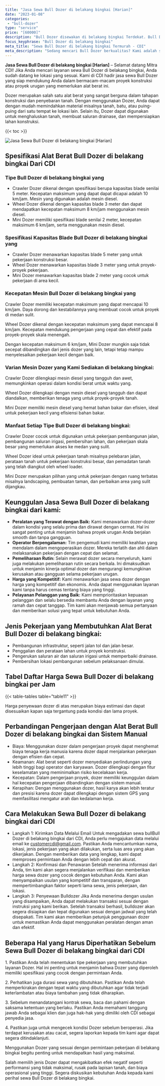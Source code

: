 ```yaml
---
title: "Jasa Sewa Bull Dozer di belakang bingkai [Harian]"
date: "2023-01-08"
categories:
 - "bull-dozer"
type: "service"
price: "[60000]"
description: "Bull Dozer disewakan di belakang bingkai Terdekat. Bull Dozer ini merupakan pilihan tepat dalam proyek pembangunan sebagai alat berat powerful dan andal. Hubungi kami untuk informasi lebih detail."
focus_keyphrase: "Bull Dozer di belakang bingkai"
meta_title: "Sewa Bull Dozer di belakang bingkai Termurah - CDI"
meta_description: "Sedang mencari Bull Dozer berkualitas? Kami adalah solusi tepat dengan penawaran terbaik. Klik untuk info lebih lanjut."
---
```


**Jasa Sewa Bull Dozer di belakang bingkai [Harian]** – Selamat datang Mitra CDI! Jika Anda mencari layanan sewa Bull Dozer di belakang bingkai, Anda sudah datang ke lokasi yang sesuai. Kami di CDI hadir jasa sewa Bull Dozer yang siap mendukung Anda dalam bermacam-macam proyek konstruksi atau proyek urugan yang memerlukan alat berat ini.

Dozer merupakan salah satu alat berat yang sangat berguna dalam tahapan konstruksi dan penyebaran tanah. Dengan menggunakan Dozer, Anda dapat dengan mudah memindahkan material misalnya tanah, batu, atau puing-puing dari satu tempat ke lokasi lain. Selain itu, Dozer dapat digunakan untuk menghaluskan tanah, membuat saluran drainase, dan mempersiapkan lahan konstruksi.

{{< toc >}}

![Jasa Sewa Bull Dozer di belakang bingkai [Harian]](/images/bull-dozer/bull-dozer-31.jpg)

## Spesifikasi Alat Berat Bull Dozer di belakang bingkai Dari CDI

### Tipe Bull Dozer di belakang bingkai yang

*   Crawler Dozer dikenal dengan spesifikasi berupa kapasitas blade senilai 5 meter. Kecepatan maksimum yang dapat dapat dicapai adalah 10 km/jam. Mesin yang digunakan adalah mesin diesel.
*   Wheel Dozer dikenal dengan kapasitas blade 3 meter dan dapat mendapatkan kecepatan maksimum 8 km/jam menggunakan mesin diesel.
*   Mini Dozer memiliki spesifikasi blade senilai 2 meter, kecepatan maksimum 6 km/jam, serta menggunakan mesin diesel.

### Spesifikasi Kapasitas Blade Bull Dozer di belakang bingkai yang

*   Crawler Dozer menawarkan kapasitas blade 5 meter yang untuk pekerjaan konstruksi besar.
*   Wheel Dozer menawarkan kapasitas blade 3 meter yang untuk proyek-proyek pekerjaan.
*   Mini Dozer menawarkan kapasitas blade 2 meter yang cocok untuk pekerjaan di area kecil.

### Kecepatan Mesin Bull Dozer di belakang bingkai yang

Crawler Dozer memiliki kecepatan maksimum yang dapat mencapai 10 km/jam. Daya dorong dan kestabilannya yang membuat cocok untuk proyek di medan sulit.

Wheel Dozer dikenal dengan kecepatan maksimum yang dapat mencapai 8 km/jam. Kecepatan mendukung pengerjaan yang cepat dan efektif pada proyek-proyek skala menengah.

Dengan kecepatan maksimum 6 km/jam, Mini Dozer mungkin saja tidak secepat dibandingkan dari jenis dozer yang lain, tetapi tetap mampu menyelesaikan pekerjaan kecil dengan baik.

### Varian Mesin Dozer yang Kami Sediakan di belakang bingkai:

Crawler Dozer dilengkapi mesin diesel yang tangguh dan awet, memungkinkan operasi dalam kondisi berat untuk waktu yang.

Wheel Dozer dilengkapi dengan mesin diesel yang tangguh dan dapat diandalkan, memberikan tenaga yang untuk proyek-proyek tanah.

Mini Dozer memiliki mesin diesel yang hemat bahan bakar dan efisien, ideal untuk pekerjaan kecil yang efisiensi bahan bakar.

### Manfaat Setiap Tipe Bull Dozer di belakang bingkai:

Crawler Dozer cocok untuk digunakan untuk pekerjaan pembangunan jalan, pembangunan saluran irigasi, pembersihan lahan, dan pekerjaan skala besar yang memerlukan akses ke medan yang sulit.

Wheel Dozer ideal untuk pekerjaan tanah misalnya pelebaran jalan, perataan tanah untuk pekerjaan konstruksi besar, dan pemadatan tanah yang telah diangkut oleh wheel loader.

Mini Dozer merupakan pilihan yang untuk pekerjaan dengan ruang terbatas misalnya landscaping, pembuatan taman, dan perbaikan area yang sulit dijangkau.

## Keunggulan Jasa Sewa Bull Dozer di belakang bingkai dari kami:

*   **Peralatan yang Terawat dengan Baik:** Kami menawarkan dozer-dozer dalam kondisi yang selalu prima dan dirawat dengan cermat. Hal ini sangat penting untuk menjamin bahwa proyek urugan Anda berjalan smooth dan tanpa gangguan.
*   **Operator Berpengalaman:** Tim pengemudi kami memiliki keahlian yang mendalam dalam mengoperasikan dozer. Mereka terlatih dan ahli dalam melaksanakan pekerjaan dengan cepat dan selamat.
*   **Pemeliharaan Rutin:** Selain merawat dozer secara menyeluruh, kami juga melakukan pemeliharaan rutin secara berkala. Ini dimaksudkan untuk menjamin kinerja optimal dozer dan mengurangi kemungkinan kerusakan atau gangguan selama pekerjaan urugan.
*   **Harga yang Kompetitif:** Kami menawarkan jasa sewa dozer dengan harga yang kompetitif dan ekonomis. Anda dapat menggunakan layanan kami tanpa harus cemas tentang biaya yang tinggi.
*   **Pelayanan Pelanggan yang Baik:** Kami memprioritaskan kepuasan pelanggan dan selalu bersedia membantu Anda dengan layanan yang ramah dan cepat tanggap. Tim kami akan menjawab semua pertanyaan dan memberikan solusi yang tepat untuk kebutuhan Anda.

## Jenis Pekerjaan yang Membutuhkan Alat Berat Bull Dozer di belakang bingkai:

*   Pembangunan infrastruktur, seperti jalan tol dan jalan besar.
*   Penggalian dan perataan lahan untuk proyek konstruksi.
*   Pengerukan saluran air dan saluran irigasi untuk memperbaiki drainase.
*   Pembersihan lokasi pembangunan sebelum pelaksanaan dimulai.

## Tabel Daftar Harga Sewa Bull Dozer di belakang bingkai per Jam

{{< table-tables table="table11" >}}

Harga penyewaan dozer di atas merupakan biaya estimasi dan dapat disesuaikan kapan saja tergantung pada kondisi dan lama proyek.

## Perbandingan Pengerjaan dengan Alat Berat Bull Dozer di belakang bingkai dan Sistem Manual

*   Biaya: Menggunakan dozer dalam pengerjaan proyek dapat menghemat biaya tenaga kerja manusia karena dozer dapat menjalankan pekerjaan dengan efisien dan cepat.
*   Keamanan: Alat berat seperti dozer menyediakan perlindungan yang lebih tinggi bagi operator dan karyawan. Dozer dilengkapi dengan fitur keselamatan yang meminimalkan risiko kecelakaan kerja.
*   Kecepatan: Dalam pengerjaan proyek, dozer memiliki keunggulan dalam hal kecepatan pengerjaan dibandingkan dengan sistem manual.
*   Kerapihan: Dengan menggunakan dozer, hasil karya akan lebih teratur dan presisi karena dozer dapat dilengkapi dengan sistem GPS yang memfasilitasi mengatur arah dan kedalaman kerja.

## Cara Melakukan Sewa Bull Dozer di belakang bingkai dari CDI

*   Langkah 1: Kirimkan Data Melalui Email
Untuk mengadakan sewa bullBull Dozer di belakang bingkai dari CDI, Anda perlu mengajukan data melalui email ke customercdi@gmail.com. Pastikan Anda mencantumkan nama, lokasi, jenis pekerjaan yang akan dilakukan, serta luas area yang akan dikerjakan. Dengan memberikan data yang lengkap, kami dapat memproses permintaan Anda dengan lebih cepat dan akurat.
*   Langkah 2: Konfirmasi dan Penawaran
Setelah menerima informasi dari Anda, tim kami akan segera menjalankan verifikasi dan memberikan harga sewa dozer yang cocok dengan kebutuhan Anda. Kami akan menyampaikan usulan yang kompetitif dan transparan, dengan mempertimbangkan faktor seperti lama sewa, jenis pekerjaan, dan lokasi.
*   Langkah 3: Penyewaan Bulldozer
Jika Anda menerima dengan usulan yang disampaikan, Anda dapat melakukan transaksi sesuai dengan instruksi yang kami berikan. Setelah transaksi berhasil, bulldozer akan segera disiapkan dan tepat digunakan sesuai dengan jadwal yang telah disepakati. Tim kami akan memberikan petunjuk penggunaan dozer untuk memastikan Anda dapat menggunakan peralatan dengan aman dan efektif.

## Beberapa Hal yang Harus Diperhatikan Sebelum Sewa Bull Dozer di belakang bingkai dari CDI

1\.  Pastikan Anda telah menentukan tipe pekerjaan yang membutuhkan layanan Dozer. Hal ini penting untuk menjamin bahwa Dozer yang diperoleh memiliki spesifikasi yang cocok dengan permintaan Anda.

2\.  Perhatikan juga durasi sewa yang dibutuhkan. Pastikan Anda telah memperkirakan dengan tepat waktu yang dibutuhkan agar tidak terjadi keterlambatan atau biaya tambahan yang tidak diharapkan.

3\.  Sebelum menandatangani kontrak sewa, baca dan pahami dengan saksama ketentuan yang berlaku. Pastikan Anda memahami tanggung jawab Anda sebagai klien dan juga hak-hak yang dimiliki oleh CDI sebagai penyedia jasa.

4\.  Pastikan juga untuk mengecek kondisi Dozer sebelum beroperasi. Jika terdapat kerusakan atau cacat, segera laporkan kepada tim kami agar dapat segera ditindaklanjuti.

Menggunakan Dozer yang sesuai dengan permintaan pekerjaan di belakang bingkai begitu penting untuk mendapatkan hasil yang maksimal.

Salah memilih jenis Dozer dapat mengakibatkan efek negatif seperti performansi yang tidak maksimal, rusak pada lapisan tanah, dan biaya operasional yang tinggi. Segera diskusikan kebutuhan Anda kepada kami perihal sewa Bull Dozer di belakang bingkai.